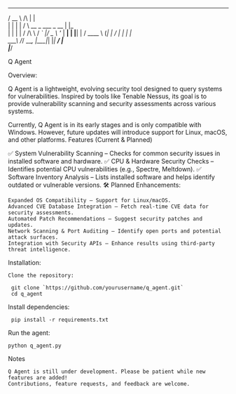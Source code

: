   ____                               _    
 / __ \    /\                       | |   
 | |  | |    /  \  __ _  ___ _ __ | |_  
 | |  | |   / /\ \ / _` |/ _ \ '_ \| __| 
 | |__| |  / ____ \ (_| |  __/ | | | |_  
  \___\_\ /_/    \_\__, |\___|_| |_|
                    __/ |                
                   |___/                 

Q Agent

Overview:

Q Agent is a lightweight, evolving security tool designed to query systems for vulnerabilities. Inspired by tools like Tenable Nessus, its goal is to provide vulnerability scanning and security assessments across various systems.

Currently, Q Agent is in its early stages and is only compatible with Windows. However, future updates will introduce support for Linux, macOS, and other platforms.
Features (Current & Planned)

✅ System Vulnerability Scanning – Checks for common security issues in installed software and hardware.
✅ CPU & Hardware Security Checks – Identifies potential CPU vulnerabilities (e.g., Spectre, Meltdown).
✅ Software Inventory Analysis – Lists installed software and helps identify outdated or vulnerable versions.
🛠 Planned Enhancements:

    Expanded OS Compatibility – Support for Linux/macOS.
    Advanced CVE Database Integration – Fetch real-time CVE data for security assessments.
    Automated Patch Recommendations – Suggest security patches and updates.
    Network Scanning & Port Auditing – Identify open ports and potential attack surfaces.
    Integration with Security APIs – Enhance results using third-party threat intelligence.

Installation:

    Clone the repository:

     git clone `https://github.com/yourusername/q_agent.git`
     cd q_agent

Install dependencies:

     pip install -r requirements.txt

Run the agent:

    python q_agent.py

Notes

    Q Agent is still under development. Please be patient while new features are added!
    Contributions, feature requests, and feedback are welcome.

